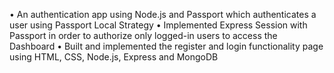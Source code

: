 • An authentication app using Node.js and Passport which authenticates a user using Passport Local Strategy
• Implemented Express Session with Passport in order to authorize only logged-in users to access the Dashboard
• Built and implemented the register and login functionality page using HTML, CSS, Node.js, Express and MongoDB
